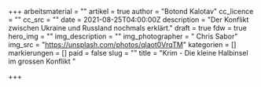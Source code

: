 +++
arbeitsmaterial = ""
artikel = true
author = "Botond Kalotav"
cc_licence = ""
cc_src = ""
date = 2021-08-25T04:00:00Z
description = "Der Konflikt zwischen Ukraine und Russland nochmals erklärt."
draft = true
fdw = true
hero_img = ""
img_description = ""
img_photographer = " Chris Sabor"
img_src = "https://unsplash.com/photos/qlaot0VrqTM"
kategorien = []
markierungen = []
paid = false
slug = ""
title = "Krim - Die kleine Halbinsel im grossen Konflikt "

+++
